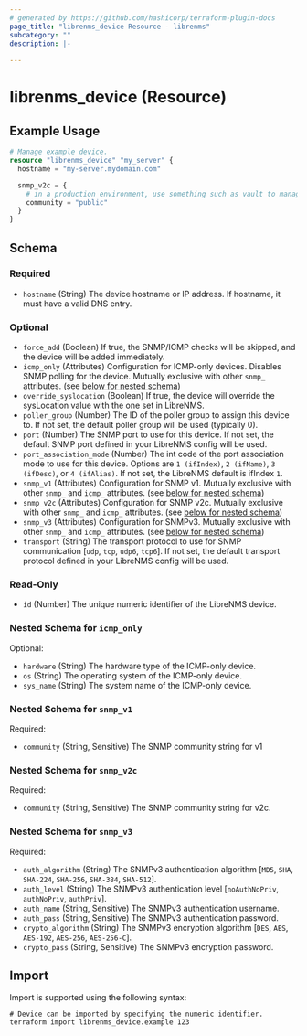 ```yaml
---
# generated by https://github.com/hashicorp/terraform-plugin-docs
page_title: "librenms_device Resource - librenms"
subcategory: ""
description: |-
  
---
```


# librenms_device (Resource)



## Example Usage

```terraform
# Manage example device.
resource "librenms_device" "my_server" {
  hostname = "my-server.mydomain.com"

  snmp_v2c = {
    # in a production environment, use something such as vault to manage and provide the secrets value
    community = "public"
  }
}
```

<!-- schema generated by tfplugindocs -->
## Schema

### Required

- `hostname` (String) The device hostname or IP address. If hostname, it must have a valid DNS entry.

### Optional

- `force_add` (Boolean) If true, the SNMP/ICMP checks will be skipped, and the device will be added immediately.
- `icmp_only` (Attributes) Configuration for ICMP-only devices. Disables SNMP polling for the device. Mutually exclusive with other `snmp_` attributes. (see [below for nested schema](#nestedatt--icmp_only))
- `override_syslocation` (Boolean) If true, the device will override the sysLocation value with the one set in LibreNMS.
- `poller_group` (Number) The ID of the poller group to assign this device to. If not set, the default poller group will be used (typically 0).
- `port` (Number) The SNMP port to use for this device. If not set, the default SNMP port defined in your LibreNMS config will be used.
- `port_association_mode` (Number) The int code of the port association mode to use for this device. Options are `1 (ifIndex)`, `2 (ifName)`, `3 (ifDesc)`, or `4 (ifAlias)`. If not set, the LibreNMS default is ifIndex `1`.
- `snmp_v1` (Attributes) Configuration for SNMP v1. Mutually exclusive with other `snmp_` and `icmp_` attributes. (see [below for nested schema](#nestedatt--snmp_v1))
- `snmp_v2c` (Attributes) Configuration for SNMP v2c. Mutually exclusive with other `snmp_`  and `icmp_` attributes. (see [below for nested schema](#nestedatt--snmp_v2c))
- `snmp_v3` (Attributes) Configuration for SNMPv3. Mutually exclusive with other `snmp_`  and `icmp_` attributes. (see [below for nested schema](#nestedatt--snmp_v3))
- `transport` (String) The transport protocol to use for SNMP communication [`udp`, `tcp`, `udp6`, `tcp6`]. If not set, the default transport protocol defined in your LibreNMS config will be used.

### Read-Only

- `id` (Number) The unique numeric identifier of the LibreNMS device.

<a id="nestedatt--icmp_only"></a>
### Nested Schema for `icmp_only`

Optional:

- `hardware` (String) The hardware type of the ICMP-only device.
- `os` (String) The operating system of the ICMP-only device.
- `sys_name` (String) The system name of the ICMP-only device.


<a id="nestedatt--snmp_v1"></a>
### Nested Schema for `snmp_v1`

Required:

- `community` (String, Sensitive) The SNMP community string for v1


<a id="nestedatt--snmp_v2c"></a>
### Nested Schema for `snmp_v2c`

Required:

- `community` (String, Sensitive) The SNMP community string for v2c.


<a id="nestedatt--snmp_v3"></a>
### Nested Schema for `snmp_v3`

Required:

- `auth_algorithm` (String) The SNMPv3 authentication algorithm [`MD5`, `SHA`, `SHA-224`, `SHA-256`, `SHA-384`, `SHA-512`].
- `auth_level` (String) The SNMPv3 authentication level [`noAuthNoPriv`, `authNoPriv`, `authPriv`].
- `auth_name` (String, Sensitive) The SNMPv3 authentication username.
- `auth_pass` (String, Sensitive) The SNMPv3 authentication password.
- `crypto_algorithm` (String) The SNMPv3 encryption algorithm [`DES`, `AES`, `AES-192`, `AES-256`, `AES-256-C`].
- `crypto_pass` (String, Sensitive) The SNMPv3 encryption password.

## Import

Import is supported using the following syntax:

```shell
# Device can be imported by specifying the numeric identifier.
terraform import librenms_device.example 123
```
